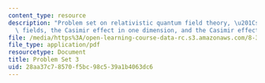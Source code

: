 ```yaml
---
content_type: resource
description: "Problem set on relativistic quantum field theory, \u201Csmeared\u201D\
  \ fields, the Casimir effect in one dimension, and the Casimir effect in electrodynamics."
file: /media/https%3A/open-learning-course-data-rc.s3.amazonaws.com/8-323-relativistic-quantum-field-theory-i-spring-2008/28aa37c78570f5bc98c539a1b4063dc6_ft1ps03_08_1.pdf
file_type: application/pdf
resourcetype: Document
title: Problem Set 3
uid: 28aa37c7-8570-f5bc-98c5-39a1b4063dc6
---
```

